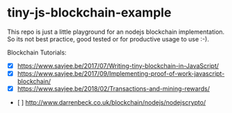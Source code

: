 # tiny-js-blockchain-example
This repo is just a little playground for an nodejs blockchain implementation. So its not best practice, good tested or for productive usage to use :-).

Blockchain Tutorials:
- [x] https://www.savjee.be/2017/07/Writing-tiny-blockchain-in-JavaScript/
- [x] https://www.savjee.be/2017/09/Implementing-proof-of-work-javascript-blockchain/
- [x] https://www.savjee.be/2018/02/Transactions-and-mining-rewards/
- [ \] http://www.darrenbeck.co.uk/blockchain/nodejs/nodejscrypto/

